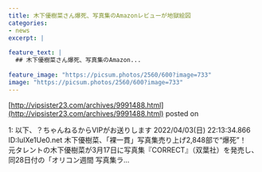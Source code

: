 ```yaml
---
title: 木下優樹菜さん爆死、写真集のAmazonレビューが地獄絵図
categories:
- news
excerpt: |
  
feature_text: |
  ## 木下優樹菜さん爆死、写真集のAmazon...
  
feature_image: "https://picsum.photos/2560/600?image=733"
image: "https://picsum.photos/2560/600?image=733"
---
```


[http://vipsister23.com/archives/9991488.html](http://vipsister23.com/archives/9991488.html)
posted on 

<!--more-->

1: 以下、？ちゃんねるからVIPがお送りします 2022/04/03(日) 22:13:34.866 ID:IuIXe1Ue0.net 木下優樹菜、「裸一貫」写真集売り上げ2,848部で“爆死”！　 元タレントの木下優樹菜が3月17日に写真集『CORRECT』（双葉社）を発売し、同28日付の「オリコン週間 写真集ラ...
